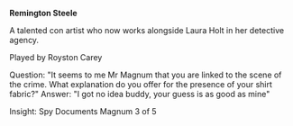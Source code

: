 **Remington Steele**

A talented con artist who now works alongside Laura Holt in her detective agency.

Played by Royston Carey

Question: "It seems to me Mr Magnum that you are linked to the scene of the crime. What explanation do you offer for the presence of your shirt fabric?"
Answer: "I got no idea buddy, your guess is as good as mine"

Insight: Spy Documents Magnum 3 of 5